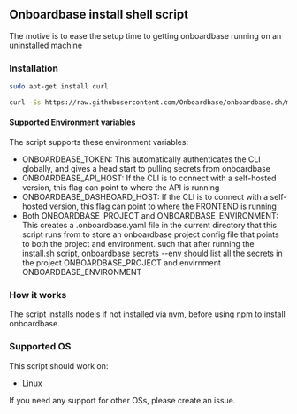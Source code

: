 
## Onboardbase install shell script

The motive is to ease the setup time to getting onboardbase running on an uninstalled machine

### Installation
```bash
sudo apt-get install curl

curl -Ss https://raw.githubusercontent.com/Onboardbase/onboardbase.sh/main/install.sh | bash -
```

#### Supported Environment variables
The script supports these environment variables:
- ONBOARDBASE_TOKEN: This automatically authenticates the CLI globally, and gives a head start to pulling secrets from onboardbase
- ONBOARDBASE_API_HOST: If the CLI is to connect with a self-hosted version, this flag can point to where the API is running
- ONBOARDBASE_DASHBOARD_HOST: If the CLI is to connect with a self-hosted version, this flag can point to where the FRONTEND is running
- Both ONBOARDBASE_PROJECT and ONBOARDBASE_ENVIRONMENT: This creates a .onboardbase.yaml file in the current directory that this script runs from to store an onboardbase project config file that points to both the project and environment. such that after running the install.sh script, onboardbase secrets --env should list all the secrets in the project ONBOARDBASE_PROJECT and envirnment ONBOARDBASE_ENVIRONMENT

### How it works
The script installs nodejs if not installed via nvm, before using npm to install onboardbase.

### Supported OS
This script should work on:
- Linux

If you need any support for other OSs, please create an issue.
